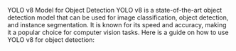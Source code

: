 YOLO v8 Model for Object Detection
YOLO v8 is a state-of-the-art object detection model that can be used for image classification, object detection, and instance segmentation. It is known for its speed and accuracy, making it a popular choice for computer vision tasks. Here is a guide on how to use YOLO v8 for object detection:
